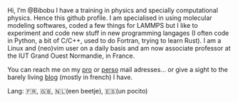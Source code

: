 Hi, I’m @Bibobu
I have a training in physics and specially computational physics.
Hence this github profile. I am specialised in using molecular modeling
softwares, coded a few things for LAMMPS but I like to experiment and code
new stuff in new programming langages (I often code in Python, a bit of C/C++,
used to do Fortran, trying to learn Rust). I am a Linux and (neo)vim user on a
daily basis and am now associate professor at the IUT Grand Ouest Normandie, in France.

You can reach me on my [pro](germain.clavier@unicaen.fr) or [perso](germain.clavier@gmail.com) mail adresses...
or give a sight to the barely living [blog](www.enthalpiste.com) (mostly in french) I have.

Lang: 🇫🇷, 🇬🇧, 🇳🇱(een beetje), 🇪🇸(un pocito) 
<!---
Bibobu/Bibobu is a ✨ special ✨ repository because its `README.md` (this file) appears on your GitHub profile.
You can click the Preview link to take a look at your changes.
--->
